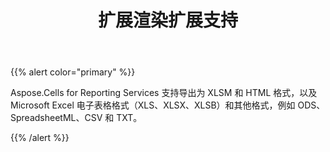 ﻿---
title: 扩展渲染扩展支持
type: docs
weight: 40
url: /zh/reportingservices/extended-rendering-extensions-support/
---
{{% alert color="primary" %}} 

Aspose.Cells for Reporting Services 支持导出为 XLSM 和 HTML 格式，以及 Microsoft Excel 电子表格格式（XLS、XLSX、XLSB）和其他格式，例如 ODS、SpreadsheetML、CSV 和 TXT。

{{% /alert %}}

